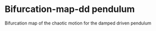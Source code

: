 # Bifurcation-map-dd	pendulum
Bifurcation map of the chaotic motion for the damped driven pendulum
<!--stackedit_data:
eyJoaXN0b3J5IjpbLTU0NDA3NTc0N119
-->